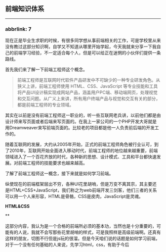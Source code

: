 ## 前端知识体系

---

### abbrlink: 7

现在正是毕业生求职的时候，有很多同学想从事前端相关的工作，可是学校里从来没有教过这部分知识啊，自学又不知道从哪里开始学起，今天我就来分享一下我自己的前端学习经验，不一定适合每个人，但是可以给正在迷惘的小伙伴们提供一条路线。

首先我们来了解一下前端工程师这个概念。

> 前端工程师是互联网时代软件产品研发中不可缺少的一种专业研发角色。从狭义上讲，前端工程师使用 HTML、CSS、JavaScript 等专业技能和工具将产品UI设计稿实现成网站产品，涵盖用户PC端、移动端网页，处理视觉和交互问题。从广义上来讲，所有用户终端产品与视觉和交互有关的部分，都是前端工程师的专业领域。

其实在以前是没有前端工程师这一职业的，听一些互联网老兵讲，以前他们都是由设计师来写页面或者后端来写页面的。在我上一家公司的一个PHP开发大哥就是用Dreamweaver来写前端页面的。比较老的项目都是他一人负责前后端的开发工作的。

随着互联网的发展，大约从2005年开始，正式的前端工程师角色被行业认可，到了2010年，互联网开始全面进入移动时代，前端工程师的地位越来越重要，前端领域进入了一个百花齐放的时代，各种新的思想、设计模式、工具和平台都快速发展。对前端工程师的技能要求也越来越高。

了解了前端工程师这一概念，接下来就是如何学习前端。

纵使现在的前端框架层出不穷，各种UI花里胡哨，但是万变不离其宗，其主要还是HTML+CSS+JavaScript，我们称之为web前端开发三剑客，他们三者的关系可以用一个人来形容，HTML是骨骼，CSS是皮肉，JavaScript是灵魂。

**HTML&CSS**

**

这部分内容，我认为是一个合格的前端所必须的基本功，当然也是十分重要的，可能有的人说，我就不会写那些花里胡哨的样式，可是我照样是高级前端啊。还真有这样的朋友，切图不行但是js玩的很溜。但是今天咱们说的话题是如何学习前端，对于一个没有任何基础的人来说，先学习html，css，有助于今后

